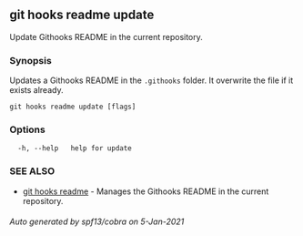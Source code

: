 ## git hooks readme update

Update Githooks README in the current repository.

### Synopsis

Updates a Githooks README in the `.githooks` folder.
It overwrite the file if it exists already.

```
git hooks readme update [flags]
```

### Options

```
  -h, --help   help for update
```

### SEE ALSO

* [git hooks readme](git_hooks_readme.md)	 - Manages the Githooks README in the current repository.

###### Auto generated by spf13/cobra on 5-Jan-2021
